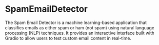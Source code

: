 # SpamEmailDetector
The Spam Email Detector is a machine learning-based application that classifies emails as either spam or ham (not spam) using natural language processing (NLP) techniques. It provides an interactive interface built with Gradio to allow users to test custom email content in real-time.
